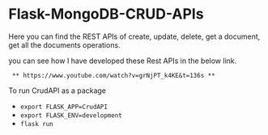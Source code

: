 # Flask-MongoDB-CRUD-APIs
Here you can find the REST APIs of create, update, delete, get a document, get all the documents operations. 

you can see how I have developed these Rest APIs in the below link.

     ** https://www.youtube.com/watch?v=grNjPT_k4KE&t=136s **
     
     
To run CrudAPI as a package

   * ```export FLASK_APP=CrudAPI```
   * ```export FLASK_ENV=development```
   * ```flask run```
